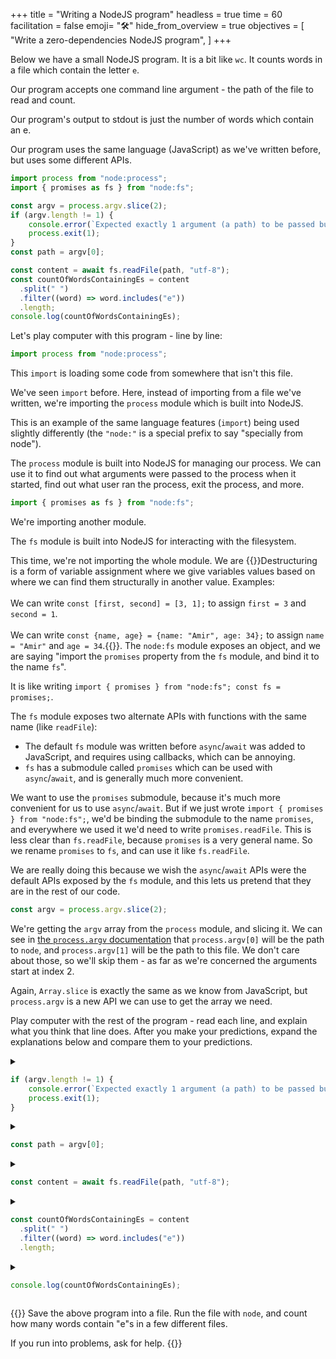 +++
title = "Writing a NodeJS program"
headless = true
time = 60
facilitation = false
emoji= "🛠️"
hide_from_overview = true
objectives = [
    "Write a zero-dependencies NodeJS program",
]
+++

Below we have a small NodeJS program. It is a bit like `wc`. It counts words in a file which contain the letter `e`.

Our program accepts one command line argument - the path of the file to read and count.

Our program's output to stdout is just the number of words which contain an e.

Our program uses the same language (JavaScript) as we've written before, but uses some different APIs.

```js
import process from "node:process";
import { promises as fs } from "node:fs";

const argv = process.argv.slice(2);
if (argv.length != 1) {
    console.error(`Expected exactly 1 argument (a path) to be passed but got ${argv.length}.`);
    process.exit(1);
}
const path = argv[0];

const content = await fs.readFile(path, "utf-8");
const countOfWordsContainingEs = content
  .split(" ")
  .filter((word) => word.includes("e"))
  .length;
console.log(countOfWordsContainingEs);
```

Let's play computer with this program - line by line:

```js
import process from "node:process";
```

This `import` is loading some code from somewhere that isn't this file.

We've seen `import` before. Here, instead of importing from a file we've written, we're importing the `process` module which is built into NodeJS.

This is an example of the same language features (`import`) being used slightly differently (the `"node:"` is a special prefix to say "specially from node").

The `process` module is built into NodeJS for managing our process. We can use it to find out what arguments were passed to the process when it started, find out what user ran the process, exit the process, and more.

```js
import { promises as fs } from "node:fs";
```

We're importing another module.

The `fs` module is built into NodeJS for interacting with the filesystem.

This time, we're not importing the whole module. We are {{<tooltip text="destructuring" title="Destructuring">}}Destructuring is a form of variable assignment where we give variables values based on where we can find them structurally in another value. Examples:<br /><br />We can write `const [first, second] = [3, 1];` to assign `first = 3` and `second = 1`.<br /><br />We can write `const {name, age} = {name: "Amir", age: 34};` to assign `name = "Amir"` and `age = 34`.{{</tooltip>}}. The `node:fs` module exposes an object, and we are saying "import the `promises` property from the `fs` module, and bind it to the name `fs`".

It is like writing `import { promises } from "node:fs"; const fs = promises;`.

The `fs` module exposes two alternate APIs with functions with the same name (like `readFile`):
* The default `fs` module was written before `async`/`await` was added to JavaScript, and requires using callbacks, which can be annoying.
* `fs` has a submodule called `promises` which can be used with `async`/`await`, and is generally much more convenient.

We want to use the `promises` submodule, because it's much more convenient for us to use `async`/`await`. But if we just wrote `import { promises } from "node:fs";`, we'd be binding the submodule to the name `promises`, and everywhere we used it we'd need to write `promises.readFile`. This is less clear than `fs.readFile`, because `promises` is a very general name. So we rename `promises` to `fs`, and can use it like `fs.readFile`.

We are really doing this because we wish the `async`/`await` APIs were the default APIs exposed by the `fs` module, and this lets us pretend that they are in the rest of our code.

```js
const argv = process.argv.slice(2);
```

We're getting the `argv` array from the `process` module, and slicing it. We can see in [the `process.argv` documentation](https://nodejs.org/api/process.html#processargv) that `process.argv[0]` will be the path to `node`, and `process.argv[1]` will be the path to this file. We don't care about those, so we'll skip them - as far as we're concerned the arguments start at index 2.

Again, `Array.slice` is exactly the same as we know from JavaScript, but `process.argv` is a new API we can use to get the array we need.

Play computer with the rest of the program - read each line, and explain what you think that line does. After you make your predictions, expand the explanations below and compare them to your predictions.

<details>
<summary>

```js
if (argv.length != 1) {
    console.error(`Expected exactly 1 argument (a path) to be passed but got ${argv.length}.`);
    process.exit(1);
}
```
</summary>
We always expect our program to be given exactly one argument. Here we check this using an `if` statement, just like we've seen before.

`console.error` writes a message to stderr (which is where error messages should go).

`process.exit` is a function which, when called, will stop our program running. Passing a non-zero number to it indicates that our program did not succeed. We can read more about it in the official NodeJS documentation for the `process` module.

</details>

<details>
<summary>

```js
const path = argv[0];
```
</summary>

Giving a useful name to our argument.
</details>

<details>
<summary>

```js
const content = await fs.readFile(path, "utf-8");
```
</summary>

Reading the file at the path passed as an argument. We're using the `fs` module here from `node`, but everything else is just JavaScript - declaring a variable, using `await` because `fs.promises.readFile` is an `async` function, calling a function.
</details>

<details>
<summary>

```js
const countOfWordsContainingEs = content
  .split(" ")
  .filter((word) => word.includes("e"))
  .length;
```
</summary>

Just some regular JavaScript. Taking a string, splitting it into an array, filtering the array, searching strings to see if they contain any e characters, and getting the length of an array.
</details>

<details>
<summary>

```js
console.log(countOfWordsContainingEs);
```
</summary>

`console.log` in a NodeJS environment logs to stdout, so this outputs our result to stdout.
</details>

{{<note type="Exercise">}}
Save the above program into a file. Run the file with `node`, and count how many words contain "e"s in a few different files.

If you run into problems, ask for help.
{{</note>}}
